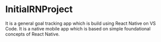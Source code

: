# InitialRNProject
It is a general goal tracking app which is build using React Native on VS Code. It is a native mobile app which is based on simple foundational concepts of React Native.
